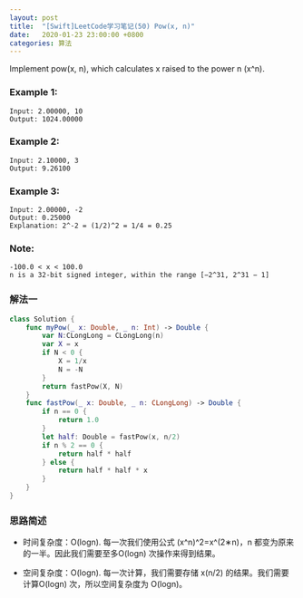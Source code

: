 ```yaml
---
layout: post
title:  "[Swift]LeetCode学习笔记(50) Pow(x, n)"
date:   2020-01-23 23:00:00 +0800
categories: 算法
---
```


Implement pow(x, n), which calculates x raised to the power n (x^n).

### Example 1:

```
Input: 2.00000, 10
Output: 1024.00000
```

### Example 2:

```
Input: 2.10000, 3
Output: 9.26100
```

### Example 3:

```
Input: 2.00000, -2
Output: 0.25000
Explanation: 2^-2 = (1/2)^2 = 1/4 = 0.25
```

### Note:

```
-100.0 < x < 100.0
n is a 32-bit signed integer, within the range [−2^31, 2^31 − 1]
```

### 解法一

```swift
class Solution {
    func myPow(_ x: Double, _ n: Int) -> Double {
        var N:CLongLong = CLongLong(n)
        var X = x
        if N < 0 {
            X = 1/x
            N = -N
        }
        return fastPow(X, N)
    }
    func fastPow(_ x: Double, _ n: CLongLong) -> Double {
        if n == 0 {
            return 1.0
        }
        let half: Double = fastPow(x, n/2)
        if n % 2 == 0 {
            return half * half
        } else {
            return half * half * x
        }
    }
}
```

### 思路简述

* 时间复杂度：O(log⁡n). 每一次我们使用公式 (x^n)^2=x^(2∗n)，n 都变为原来的一半。因此我们需要至多O(log⁡n) 次操作来得到结果。

* 空间复杂度：O(logn). 每一次计算，我们需要存储 x(n/2) 的结果。我们需要计算O(logn) 次，所以空间复杂度为 O(log⁡n)。

